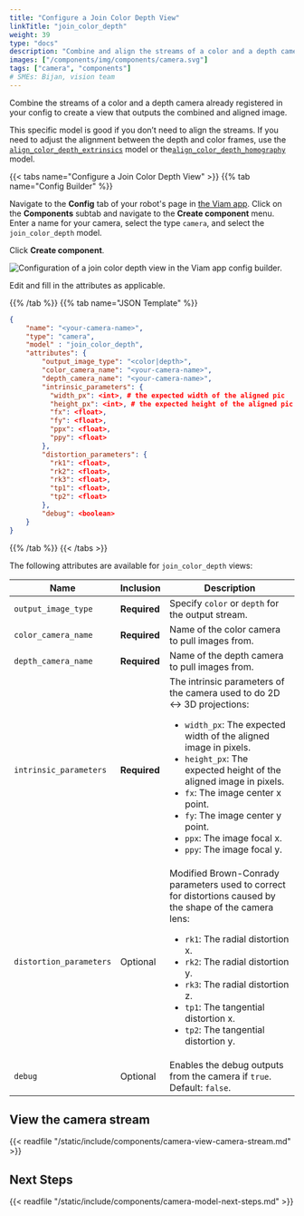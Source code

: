 ```yaml
---
title: "Configure a Join Color Depth View"
linkTitle: "join_color_depth"
weight: 39
type: "docs"
description: "Combine and align the streams of a color and a depth camera."
images: ["/components/img/components/camera.svg"]
tags: ["camera", "components"]
# SMEs: Bijan, vision team
---
```


Combine the streams of a color and a depth camera already registered in your config to create a view that outputs the combined and aligned image.

This specific model is good if you don’t need to align the streams.
If you need to adjust the alignment between the depth and color frames, use the [`align_color_depth_extrinsics`](../align-color-depth-extrinsics) model or the[`align_color_depth_homography`](../align-color-depth-homography) model.

{{< tabs name="Configure a Join Color Depth View" >}}
{{% tab name="Config Builder" %}}

Navigate to the **Config** tab of your robot's page in [the Viam app](https://app.viam.com).
Click on the **Components** subtab and navigate to the **Create component** menu.
Enter a name for your camera, select the type `camera`, and select the `join_color_depth` model.

Click **Create component**.

![Configuration of a join color depth view in the Viam app config builder.](../img/configure-join-color-depth.png)

Edit and fill in the attributes as applicable.

{{% /tab %}}
{{% tab name="JSON Template" %}}

```json {class="line-numbers linkable-line-numbers"}
{
    "name": "<your-camera-name>",
    "type": "camera",
    "model" : "join_color_depth",
    "attributes": {
        "output_image_type": "<color|depth>",
        "color_camera_name": "<your-camera-name>",
        "depth_camera_name": "<your-camera-name>",
        "intrinsic_parameters": {
          "width_px": <int>, # the expected width of the aligned pic
          "height_px": <int>, # the expected height of the aligned pic
          "fx": <float>,
          "fy": <float>,
          "ppx": <float>,
          "ppy": <float>
        },
        "distortion_parameters": {
          "rk1": <float>,
          "rk2": <float>,
          "rk3": <float>,
          "tp1": <float>,
          "tp2": <float>
        },
        "debug": <boolean>
    }
}
```

{{% /tab %}}
{{< /tabs >}}

The following attributes are available for `join_color_depth` views:

| Name | Inclusion | Description |
| ---- | --------- | ----------- |
| `output_image_type` | **Required** | Specify `color` or `depth` for the output stream. |
| `color_camera_name` | **Required** | Name of the color camera to pull images from. |
| `depth_camera_name` | **Required** | Name of the depth camera to pull images from. |
| `intrinsic_parameters` | **Required** | The intrinsic parameters of the camera used to do 2D <-> 3D projections: <ul> <li> <code>width_px</code>: The expected width of the aligned image in pixels. </li> <li> <code>height_px</code>: The expected height of the aligned image in pixels. </li> <li> <code>fx</code>: The image center x point. </li> <li> <code>fy</code>: The image center y point. </li> <li> <code>ppx</code>: The image focal x. </li> <li> <code>ppy</code>: The image focal y. </li> </ul> |
| `distortion_parameters` | Optional | Modified Brown-Conrady parameters used to correct for distortions caused by the shape of the camera lens: <ul> <li> <code>rk1</code>: The radial distortion x. </li> <li> <code>rk2</code>: The radial distortion y. </li> <li> <code>rk3</code>: The radial distortion z. </li> <li> <code>tp1</code>: The tangential distortion x. </li> <li> <code>tp2</code>: The tangential distortion y. </li> </ul> |
| `debug` | Optional | Enables the debug outputs from the camera if `true`. <br> Default: `false`. |

## View the camera stream

{{< readfile "/static/include/components/camera-view-camera-stream.md" >}}

## Next Steps

{{< readfile "/static/include/components/camera-model-next-steps.md" >}}
